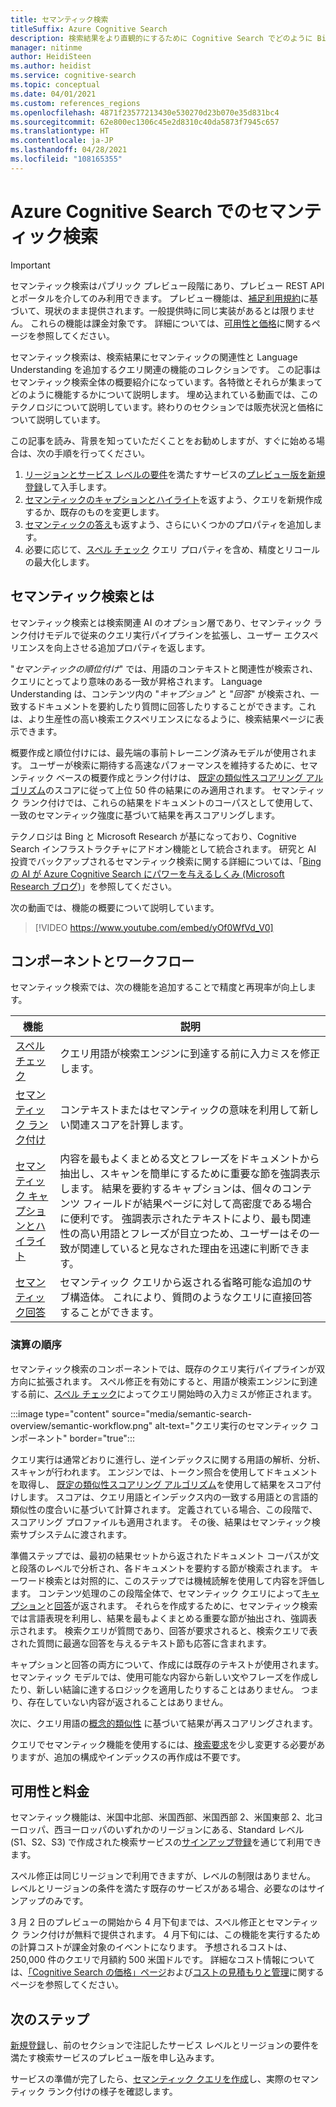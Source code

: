 ```yaml
---
title: セマンティック検索
titleSuffix: Azure Cognitive Search
description: 検索結果をより直観的にするために Cognitive Search でどのように Bing のディープ ラーニングのセマンティック検索モデルが使用されているかについて学習します。
manager: nitinme
author: HeidiSteen
ms.author: heidist
ms.service: cognitive-search
ms.topic: conceptual
ms.date: 04/01/2021
ms.custom: references_regions
ms.openlocfilehash: 4871f23577213430e530270d23b070e35d831bc4
ms.sourcegitcommit: 62e800ec1306c45e2d8310c40da5873f7945c657
ms.translationtype: HT
ms.contentlocale: ja-JP
ms.lasthandoff: 04/28/2021
ms.locfileid: "108165355"
---
```

# <a name="semantic-search-in-azure-cognitive-search"></a>Azure Cognitive Search でのセマンティック検索

> [!IMPORTANT]
> セマンティック検索はパブリック プレビュー段階にあり、プレビュー REST API とポータルを介してのみ利用できます。 プレビュー機能は、[補足利用規約](https://azure.microsoft.com/support/legal/preview-supplemental-terms/)に基づいて、現状のまま提供されます。一般提供時に同じ実装があるとは限りません。 これらの機能は課金対象です。 詳細については、[可用性と価格](semantic-search-overview.md#availability-and-pricing)に関するページを参照してください。

セマンティック検索は、検索結果にセマンティックの関連性と Language Understanding を追加するクエリ関連の機能のコレクションです。 この記事はセマンティック検索全体の概要紹介になっています。各特徴とそれらが集まってどのように機能するかについて説明します。 埋め込まれている動画では、このテクノロジについて説明しています。終わりのセクションでは販売状況と価格について説明しています。

この記事を読み、背景を知っていただくことをお勧めしますが、すぐに始める場合は、次の手順を行ってください。

1. [リージョンとサービス レベルの要件](#availability-and-pricing)を満たすサービスの[プレビュー版を新規登録](https://aka.ms/SemanticSearchPreviewSignup)して入手します。
1. [セマンティックのキャプションとハイライト](semantic-how-to-query-request.md)を返すよう、クエリを新規作成するか、既存のものを変更します。
1. [セマンティックの答え](semantic-answers.md)も返すよう、さらにいくつかのプロパティを追加します。
1. 必要に応じて、[スペル チェック](speller-how-to-add.md) クエリ プロパティを含め、精度とリコールの最大化します。

## <a name="what-is-semantic-search"></a>セマンティック検索とは

セマンティック検索とは検索関連 AI のオプション層であり、セマンティック ランク付けモデルで従来のクエリ実行パイプラインを拡張し、ユーザー エクスペリエンスを向上させる追加プロパティを返します。

"*セマンティックの順位付け*" では、用語のコンテキストと関連性が検索され、クエリにとってより意味のある一致が昇格されます。 Language Understanding は、コンテンツ内の "*キャプション*" と "*回答*" が検索され、一致するドキュメントを要約したり質問に回答したりすることができます。これは、より生産性の高い検索エクスペリエンスになるように、検索結果ページに表示できます。

概要作成と順位付けには、最先端の事前トレーニング済みモデルが使用されます。 ユーザーが検索に期待する高速なパフォーマンスを維持するために、セマンティック ベースの概要作成とランク付けは、 [既定の類似性スコアリング アルゴリズム](index-similarity-and-scoring.md#similarity-ranking-algorithms)のスコアに従って上位 50 件の結果にのみ適用されます。 セマンティック ランク付けでは、これらの結果をドキュメントのコーパスとして使用して、一致のセマンティック強度に基づいて結果を再スコアリングします。

テクノロジは Bing と Microsoft Research が基になっており、Cognitive Search インフラストラクチャにアドオン機能として統合されます。 研究と AI 投資でバックアップされるセマンティック検索に関する詳細については、「[Bing の AI が Azure Cognitive Search にパワーを与えるしくみ (Microsoft Research ブログ)](https://www.microsoft.com/research/blog/the-science-behind-semantic-search-how-ai-from-bing-is-powering-azure-cognitive-search/)」を参照してください。

次の動画では、機能の概要について説明しています。

> [!VIDEO https://www.youtube.com/embed/yOf0WfVd_V0]

## <a name="components-and-workflow"></a>コンポーネントとワークフロー

セマンティック検索では、次の機能を追加することで精度と再現率が向上します。

| 機能 | 説明 |
|---------|-------------|
| [スペル チェック](speller-how-to-add.md) | クエリ用語が検索エンジンに到達する前に入力ミスを修正します。 |
| [セマンティック ランク付け](semantic-ranking.md) | コンテキストまたはセマンティックの意味を利用して新しい関連スコアを計算します。 |
| [セマンティック キャプションとハイライト](semantic-how-to-query-request.md) | 内容を最もよくまとめる文とフレーズをドキュメントから抽出し、スキャンを簡単にするために重要な節を強調表示します。 結果を要約するキャプションは、個々のコンテンツ フィールドが結果ページに対して高密度である場合に便利です。 強調表示されたテキストにより、最も関連性の高い用語とフレーズが目立つため、ユーザーはその一致が関連していると見なされた理由を迅速に判断できます。 |
| [セマンティック回答](semantic-answers.md) | セマンティック クエリから返される省略可能な追加のサブ構造体。 これにより、質問のようなクエリに直接回答することができます。 |

### <a name="order-of-operations"></a>演算の順序

セマンティック検索のコンポーネントでは、既存のクエリ実行パイプラインが双方向に拡張されます。 スペル修正を有効にすると、用語が検索エンジンに到達する前に、[スペル チェック](speller-how-to-add.md)によってクエリ開始時の入力ミスが修正されます。

:::image type="content" source="media/semantic-search-overview/semantic-workflow.png" alt-text="クエリ実行のセマンティック コンポーネント" border="true":::

クエリ実行は通常どおりに進行し、逆インデックスに関する用語の解析、分析、スキャンが行われます。 エンジンでは、トークン照合を使用してドキュメントを取得し、 [既定の類似性スコアリング アルゴリズム](index-similarity-and-scoring.md#similarity-ranking-algorithms)を使用して結果をスコア付けします。 スコアは、クエリ用語とインデックス内の一致する用語との言語的類似性の度合いに基づいて計算されます。 定義されている場合、この段階で、スコアリング プロファイルも適用されます。 その後、結果はセマンティック検索サブシステムに渡されます。

準備ステップでは、最初の結果セットから返されたドキュメント コーパスが文と段落のレベルで分析され、各ドキュメントを要約する節が検索されます。 キーワード検索とは対照的に、このステップでは機械読解を使用して内容を評価します。 コンテンツ処理のこの段階全体で、セマンティック クエリによって[キャプション](semantic-how-to-query-request.md)と[回答](semantic-answers.md)が返されます。 それらを作成するために、セマンティック検索では言語表現を利用し、結果を最もよくまとめる重要な節が抽出され、強調表示されます。 検索クエリが質問であり、回答が要求されると、検索クエリで表された質問に最適な回答を与えるテキスト節も応答に含まれます。 

キャプションと回答の両方について、作成には既存のテキストが使用されます。 セマンティック モデルでは、使用可能な内容から新しい文やフレーズを作成したり、新しい結論に達するロジックを適用したりすることはありません。 つまり、存在していない内容が返されることはありません。

次に、クエリ用語の[概念的類似性](semantic-ranking.md) に基づいて結果が再スコアリングされます。

クエリでセマンティック機能を使用するには、[検索要求](semantic-how-to-query-request.md)を少し変更する必要がありますが、追加の構成やインデックスの再作成は不要です。

## <a name="availability-and-pricing"></a>可用性と料金

セマンティック機能は、米国中北部、米国西部、米国西部 2、米国東部 2、北ヨーロッパ、西ヨーロッパのいずれかのリージョンにある、Standard レベル (S1、S2、S3) で作成された検索サービスの[サインアップ登録](https://aka.ms/SemanticSearchPreviewSignup)を通じて利用できます。 

スペル修正は同じリージョンで利用できますが、レベルの制限はありません。 レベルとリージョンの条件を満たす既存のサービスがある場合、必要なのはサインアップのみです。

3 月 2 日のプレビューの開始から 4 月下旬までは、スペル修正とセマンティック ランク付けが無料で提供されます。 4 月下旬には、この機能を実行するための計算コストが課金対象のイベントになります。 予想されるコストは、250,000 件のクエリで月額約 500 米国ドルです。 詳細なコスト情報については、[「Cognitive Search の価格」ページ](https://azure.microsoft.com/pricing/details/search/)および[コストの見積もりと管理](search-sku-manage-costs.md)に関するページを参照してください。

## <a name="next-steps"></a>次のステップ

[新規登録](https://aka.ms/SemanticSearchPreviewSignup)し、前のセクションで注記したサービス レベルとリージョンの要件を満たす検索サービスのプレビュー版を申し込みます。

サービスの準備が完了したら、[セマンティック クエリを作成](semantic-how-to-query-request.md)し、実際のセマンティック ランク付けの様子を確認します。